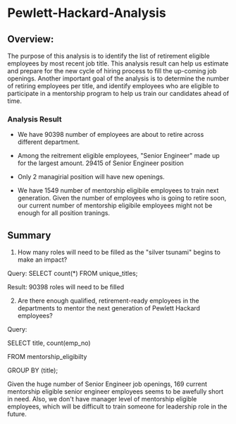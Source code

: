 # Pewlett-Hackard-Analysis
## Overview:

The purpose of this analysis is to identify the list of retirement eligible employees by most recent job title. This analysis result can help us estimate and prepare for the new cycle of hiring process to fill the up-coming job openings. Another important goal of the analysis is to determine the number of retiring employees per title, and identify employees who are eligible to participate in a mentorship program to help us train our candidates ahead of time. 

### Analysis Result

- We have 90398 number of employees are about to retire across different department. 

- Among the reitrement eligible employees, "Senior Engineer" made up for the largest amount. 29415 of Senior Engineer position

- Only 2 managirial position will have new openings. 

- We have 1549 number of mentorship eligibile employees to train next generation. Given the number of employees who is going to retire soon, our current number of mentorship eligibile employees might not be enough for all position tranings. 

## Summary

1. How many roles will need to be filled as the "silver tsunami" begins to make an impact?

Query: SELECT count(*) FROM unique_titles;

Result: 90398 roles will need to be filled

2. Are there enough qualified, retirement-ready employees in the departments to mentor the next generation of Pewlett Hackard employees?

Query:

SELECT title, count(emp_no)

FROM mentorship_eligibilty

GROUP BY (title);

Given the huge number of Senior Engineer job openings, 169 current mentorship eligible senior engineer employees seems to be awefully short in need. Also, we don't have manager level of mentorship eligible employees, which will be difficult to train someone for leadership role in the future.

